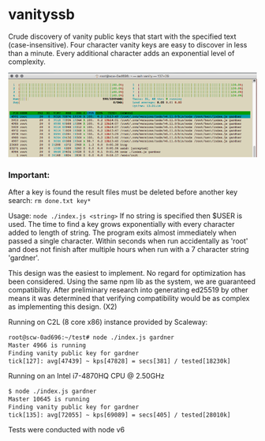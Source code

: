 # vanityssb
Crude discovery of vanity public keys that start with the specified text (case-insensitive). Four character vanity keys are easy to discover in less than a minute. Every additional character adds an exponential level of complexity.

![system load while running](https://github.com/gardner/vanityssb/raw/master/htop.png)

### Important:
After a key is found the result files must be deleted before another key search: `rm done.txt key*`

Usage: `node ./index.js <string>`
If no string is specified then $USER is used. The time to find a key grows exponentially with every character added to length of string. The program exits almost immediately when passed a single character. Within seconds when run accidentally as 'root' and does not finish after multiple hours when run with a 7 character string 'gardner'.

This design was the easiest to implement. No regard for optimization has been considered. Using the same npm lib as the system, we are guaranteed compatibility. After preliminary research into generating ed25519 by other means it was determined that verifying compatibility would be as complex as implementing this design. (X2)

Running on C2L (8 core x86) instance provided by Scaleway:

    root@scw-0ad696:~/test# node ./index.js gardner
    Master 4966 is running
    Finding vanity public key for gardner
    tick[127]: avg[47439] ~ kps[47828] = secs[381] / tested[18230k]

Running on an Intel i7-4870HQ CPU @ 2.50GHz

    $ node ./index.js gardner
    Master 10645 is running
    Finding vanity public key for gardner
    tick[135]: avg[72055] ~ kps[69089] = secs[405] / tested[28010k]

Tests were conducted with node v6